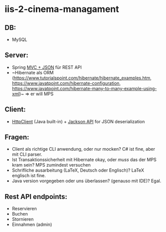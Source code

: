 # iis-2-cinema-managament

## DB: 

 - MySQL

## Server:

- Spring [MVC + JSON](https://www.geeksforgeeks.org/spring-rest-json-response/) für REST API
- ~Hibernate als ORM (https://www.tutorialspoint.com/hibernate/hibernate_examples.htm, https://www.javatpoint.com/hibernate-configuration, https://www.javatpoint.com/hibernate-many-to-many-example-using-xml)~
$\Rightarrow$ er will MPS

## Client:

- [HttpClient](https://docs.oracle.com/en/java/javase/11/docs/api/java.net.http/java/net/http/HttpClient.html) (Java built-in) + [Jackson API](https://www.delftstack.com/howto/java/java-deserialize-json/#deserialize-json-using-jackson-api) for JSON deserialization 

## Fragen:

- Client als richtige CLI anwendung, oder nur mocken? C# ist fine, aber mit CLI parser.
- Ist Transaktionssicherheit mit Hibernate okay, oder *muss* das der MPS kram sein? MPS zumindest versuchen
- Schrifliche ausarbeitung (LaTeX, Deutsch oder Englisch)? LaTeX englisch ist fine.
- Java version vorgegeben oder uns überlassen? (genauso mit IDE)? Egal.

## Rest API endpoints:

- Reservieren
- Buchen
- Stornieren
- Einnahmen (admin)
